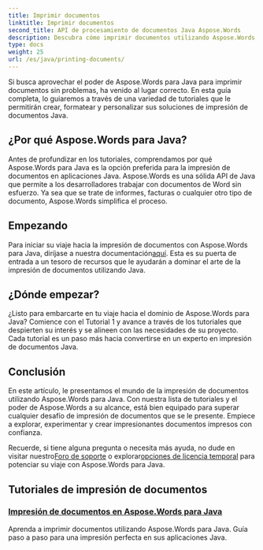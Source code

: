 ```yaml
---
title: Imprimir documentos
linktitle: Imprimir documentos
second_title: API de procesamiento de documentos Java Aspose.Words
description: Descubra cómo imprimir documentos utilizando Aspose.Words para Java con nuestra lista completa de tutoriales. Aprenda a crear, formatear y personalizar sus soluciones de impresión de documentos Java.
type: docs
weight: 25
url: /es/java/printing-documents/
---
```


Si busca aprovechar el poder de Aspose.Words para Java para imprimir documentos sin problemas, ha venido al lugar correcto. En esta guía completa, lo guiaremos a través de una variedad de tutoriales que le permitirán crear, formatear y personalizar sus soluciones de impresión de documentos Java. 

## ¿Por qué Aspose.Words para Java?

Antes de profundizar en los tutoriales, comprendamos por qué Aspose.Words para Java es la opción preferida para la impresión de documentos en aplicaciones Java. Aspose.Words es una sólida API de Java que permite a los desarrolladores trabajar con documentos de Word sin esfuerzo. Ya sea que se trate de informes, facturas o cualquier otro tipo de documento, Aspose.Words simplifica el proceso.

## Empezando

 Para iniciar su viaje hacia la impresión de documentos con Aspose.Words para Java, diríjase a nuestra documentación[aquí](https://reference.aspose.com/words/java/). Esta es su puerta de entrada a un tesoro de recursos que le ayudarán a dominar el arte de la impresión de documentos utilizando Java.

## ¿Dónde empezar?

¿Listo para embarcarte en tu viaje hacia el dominio de Aspose.Words para Java? Comience con el Tutorial 1 y avance a través de los tutoriales que despierten su interés y se alineen con las necesidades de su proyecto. Cada tutorial es un paso más hacia convertirse en un experto en impresión de documentos Java.

## Conclusión

En este artículo, le presentamos el mundo de la impresión de documentos utilizando Aspose.Words para Java. Con nuestra lista de tutoriales y el poder de Aspose.Words a su alcance, está bien equipado para superar cualquier desafío de impresión de documentos que se le presente. Empiece a explorar, experimentar y crear impresionantes documentos impresos con confianza.

 Recuerde, si tiene alguna pregunta o necesita más ayuda, no dude en visitar nuestro[Foro de soporte](https://forum.aspose.com/) o explorar[opciones de licencia temporal](https://purchase.aspose.com/temporary-license/) para potenciar su viaje con Aspose.Words para Java.

## Tutoriales de impresión de documentos
### [Impresión de documentos en Aspose.Words para Java](./printing-documents/)
Aprenda a imprimir documentos utilizando Aspose.Words para Java. Guía paso a paso para una impresión perfecta en sus aplicaciones Java.
